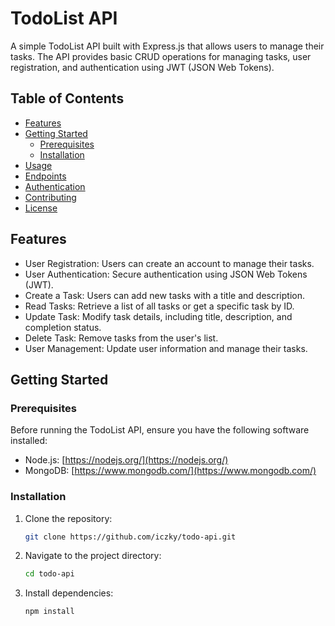# TodoList API

A simple TodoList API built with Express.js that allows users to manage their tasks. The API provides basic CRUD operations for managing tasks, user registration, and authentication using JWT (JSON Web Tokens).

## Table of Contents

- [Features](#features)
- [Getting Started](#getting-started)
  - [Prerequisites](#prerequisites)
  - [Installation](#installation)
- [Usage](#usage)
- [Endpoints](#endpoints)
- [Authentication](#authentication)
- [Contributing](#contributing)
- [License](#license)

## Features

- User Registration: Users can create an account to manage their tasks.
- User Authentication: Secure authentication using JSON Web Tokens (JWT).
- Create a Task: Users can add new tasks with a title and description.
- Read Tasks: Retrieve a list of all tasks or get a specific task by ID.
- Update Task: Modify task details, including title, description, and completion status.
- Delete Task: Remove tasks from the user's list.
- User Management: Update user information and manage their tasks.

## Getting Started

### Prerequisites

Before running the TodoList API, ensure you have the following software installed:

- Node.js: [https://nodejs.org/](https://nodejs.org/)
- MongoDB: [https://www.mongodb.com/](https://www.mongodb.com/)

### Installation

1. Clone the repository:

   ```sh
   git clone https://github.com/iczky/todo-api.git
   ```

2. Navigate to the project directory:
   ```sh
   cd todo-api
   ```
3. Install dependencies:
   ```sh
   npm install
   ```
